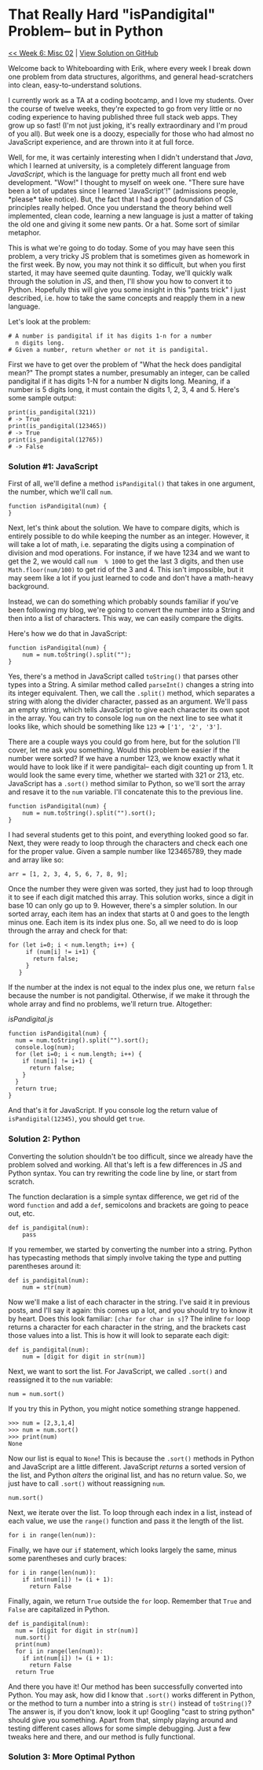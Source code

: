 # That Really Hard "isPandigital" Problem– but in Python

[<< Week 6: Misc 02](https://dev.to/erikhei/whiteboarding-in-python-can-you-solve-this-simple-string-problem-514o) | [View Solution on GitHub](https://github.com/erik-hei/whiteboarding-with-erik/blob/master/arrays-and-strings/is_pandigital.py)

Welcome back to Whiteboarding with Erik, where every week I break down one problem from data structures, algorithms, and general head-scratchers into clean, easy-to-understand solutions. 

I currently work as a TA at a coding bootcamp, and I love my students. Over the course of twelve weeks, they're expected to go from very little or no coding experience to having published three full stack web apps. They grow up so fast! (I'm not just joking, it's really extraordinary and I'm proud of you all). But week one is a doozy, especially for those who had almost no JavaScript experience, and are thrown into it at full force.

Well, for me, it was certainly interesting when I didn't understand that *Java*, which I learned at university, is a completely different language from *JavaScript*, which is the language for pretty much all front end web development. "Wow!" I thought to myself on week one. "There sure have been a lot of updates since I learned 'JavaScript'!" (admissions people, \*please\* take notice). But, the fact that I had a good foundation of CS principles really helped. Once you understand the theory behind well implemented, clean code, learning a new language is just a matter of taking the old one and giving it some new pants. Or a hat. Some sort of similar metaphor. 

This is what we're going to do today. Some of you may have seen this problem, a very tricky JS problem that is sometimes given as homework in the first week. By now, you may not think it so difficult, but when you first started, it may have seemed quite daunting. Today, we'll quickly walk through the solution in JS, and then, I'll show you how to convert it to Python. Hopefully this will give you some insight in this "pants trick" I just described, i.e. how to take the same concepts and reapply them in a new language. 

Let's look at the problem: 

	# A number is pandigital if it has digits 1-n for a number 
	  n digits long.
	# Given a number, return whether or not it is pandigital.
	
First we have to get over the problem of "What the heck does pandigital mean?" The prompt states a number, presumably an integer, can be called pandigital if it has digits 1-N for a number N digits long. Meaning, if a number is 5 digits long, it must contain the digits 1, 2, 3, 4 and 5. Here's some sample output: 

	print(is_pandigital(321))
	# -> True
	print(is_pandigital(123465))
	# -> True
	print(is_pandigital(12765))
	# -> False
	
### Solution #1: JavaScript

First of all, we'll define a method `isPandigital()` that takes in one argument, the number, which we'll call `num`.

	function isPandigital(num) {
	}
	
Next, let's think about the solution. We have to compare digits, which is entirely possible to do while keeping the number as an integer. However, it will take a lot of math, i.e. separating the digits using a compination of division and mod operations. For instance, if we have 1234 and we want to get the 2, we would call `num  % 1000` to get the last 3 digits, and then use `Math.floor(num/100)` to get rid of the 3 and 4. This isn't impossible, but it may seem like a lot if you just learned to code and don't have a math-heavy background. 

Instead, we can do something which probably sounds familiar if you've been following my blog, we're going to convert the number into a String and then into a list of characters. This way, we can easily compare the digits. 

Here's how we do that in JavaScript:

	function isPandigital(num) {
		num = num.toString().split("");
	}
	
Yes, there's a method in JavaScript called `toString()` that parses other types into a String. A similar method called `parseInt()` changes a string into its integer equivalent. Then, we call the `.split()` method, which separates a string with along the divider character, passed as an argument. We'll pass an empty string, which tells JavaScript to give each character its own spot in the array. You can try to console log `num` on the next line to see what it looks like, which should be something like `123` => `['1', '2', '3']`.

There are a couple ways you could go from here, but for the solution I'll cover, let me ask you something. Would this problem be easier if the number were sorted? If we have a number 123, we know exactly what it would have to look like if it were pandigital– each digit counting up from 1. It would look the same every time, whether we started with 321 or 213, etc. JavaScript has a `.sort()` method similar to Python, so we'll sort the array and resave it to the `num` variable. I'll concatenate this to the previous line. 

	function isPandigital(num) {
		num = num.toString().split("").sort();
	}
	
I had several students get to this point, and everything looked good so far. Next, they were ready to loop through the characters and check each one for the proper value. Given a sample number like 123465789, they made and array like so:

	arr = [1, 2, 3, 4, 5, 6, 7, 8, 9];
	
Once the number they were given was sorted, they just had to loop through it to see if each digit matched this array. This solution works, since a digit in base 10 can only go up to 9. However, there's a simpler solution. In our sorted array, each item has an index that starts at 0 and goes to the length minus one. Each item is its index plus one. So, all we need to do is loop through the array and check for that:

	for (let i=0; i < num.length; i++) {
	     if (num[i] != i+1) {
	       return false;
	     }
	   } 

If the number at the index is not equal to the index plus one, we return `false` because the number is not pandigital. Otherwise, if we make it through the whole array and find no problems, we'll return true. Altogether:

*isPandigital.js*

	function isPandigital(num) {
	  num = num.toString().split("").sort();
	  console.log(num);
	  for (let i=0; i < num.length; i++) {
	    if (num[i] != i+1) {
	      return false;
	    }
	  }
	  return true;
	}

And that's it for JavaScript. If you console log the return value of `isPandigital(12345)`, you should get `true`. 

### Solution 2: Python

Converting the solution shouldn't be too difficult, since we already have the problem solved and working. All that's left is a few differences in JS and Python syntax. You can try rewriting the code line by line, or start from scratch. 

The function declaration is a simple syntax difference, we get rid of the word `function` and add a `def`, semicolons and brackets are going to peace out, etc. 

	def is_pandigital(num):
		pass

If you remember, we started by converting the number into a string. Python has typecasting methods that simply involve taking the type and putting parentheses around it:

	def is_pandigital(num):
		num = str(num)
	
Now we'll make a list of each character in the string. I've said it in previous posts, and I'll say it again: this comes up a lot, and you should try to know it by heart. Does this look familiar: `[char for char in s]`? The inline `for` loop returns a character for each character in the string, and the brackets cast those values into a list. This is how it will look to separate each digit:

	def is_pandigital(num):
		num = [digit for digit in str(num)]

Next, we want to sort the list. For JavaScript, we called `.sort()` and reassigned it to the `num` variable:

	num = num.sort()
	
If you try this in Python, you might notice something strange happened. 

	>>> num = [2,3,1,4]
	>>> num = num.sort()
	>>> print(num)
	None

Now our list is equal to `None`! This is because the `.sort()` methods in Python and JavaScript are a little different. JavaScript *returns* a sorted version of the list, and Python *alters* the original list, and has no return value. So, we just have to call `.sort()` without reassigning `num`. 

	num.sort()
	
Next, we iterate over the list. To loop through each index in a list, instead of each value, we use the `range()` function and pass it the length of the list. 

 	for i in range(len(num)):
 	
Finally, we have our `if` statement, which looks largely the same, minus some parentheses and curly braces:

	for i in range(len(num)):
	    if int(num[i]) != (i + 1):
	      return False

Finally, again, we return `True` outside the `for` loop. Remember that `True` and `False` are capitalized in Python. 

	def is_pandigital(num):
	  num = [digit for digit in str(num)]
	  num.sort()
	  print(num)
	  for i in range(len(num)):
	    if int(num[i]) != (i + 1):
	      return False
	  return True
	  
And there you have it! Our method has been successfully converted into Python. You may ask, how did I know that `.sort()` works different in Python, or the method to turn a number into a string is `str()` instead of `toString()`? The answer is, if you don't know, look it up! Googling "cast to string python" should give you something. Apart from that, simply playing around and testing different cases allows for some simple debugging. Just a few tweaks here and there, and our method is fully functional.  

### Solution 3: More Optimal Python



	
